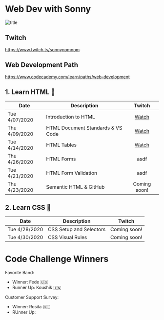 # Web Dev with Sonny

![title](https://github.com/sonnynomnom/web-dev-with-sonny/blob/master/logo.gif)

## Twitch

https://www.twitch.tv/sonnynomnom

## Web Development Path

https://www.codecademy.com/learn/paths/web-development

## 1. Learn HTML 🦴

| Date | Description | Twitch |
| --- | --- |:---:|
| Tue 4/07/2020 | Introduction to HTML | [Watch](https://www.twitch.tv/videos/586254495?collection=8sq6CqKWAxaitw) |
| Thu 4/09/2020 | HTML Document Standards & VS Code| [Watch](https://www.twitch.tv/videos/591215784?collection=8sq6CqKWAxaitw) |
| Tue 4/14/2020 | HTML Tables | [Watch](https://www.twitch.tv/videos/592993926?collection=8sq6CqKWAxaitw) | 
| Thu 4/26/2020 | HTML Forms | asdf |
| Tue 4/21/2020 | HTML Form Validation | asdf |
| Thu 4/23/2020 | Semantic HTML & GitHub | Coming soon! |

## 2. Learn CSS 💅

| Date | Description | Twitch |
| --- | --- | --- |
| Tue 4/28/2020 | CSS Setup and Selectors | Coming soon! | 
| Tue 4/30/2020 | CSS Visual Rules | Coming soon! | 

# Code Challenge Winners

Favorite Band:
- Winner: Fede 🇺🇸
- Runner Up: Koushik 🇮🇳

Customer Support Survey:

- Winner: Rosita 🇳🇱
- RUnner Up: 

